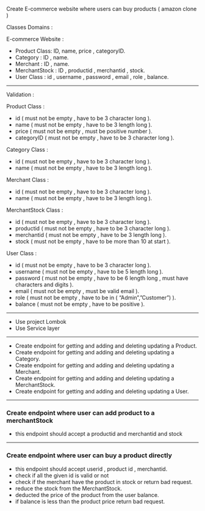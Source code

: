 

Create E-commerce website where users can buy products ( amazon clone )


Classes Domains :

E-commerce Website :
- Product Class: ID, name, price , categoryID.
- Category : ID , name.
- Merchant : ID , name.
- MerchantStock : ID , productid , merchantid , stock.
- User Class : id , username , password , email , role , balance.


----------


Validation : 

Product Class :
- id ( must not be empty , have to be 3 character long ).
- name ( must not be empty , have to be 3 length long ).
- price ( must not be empty , must be positive number  ).
- categoryID ( must not be empty , have to be 3 character long ).

Category Class :
- id ( must not be empty , have to be 3 character long ).
- name ( must not be empty , have to be 3 length long ).

Merchant Class :
- id ( must not be empty , have to be 3 character long ).
- name ( must not be empty , have to be 3 length long ).

MerchantStock Class :
- id ( must not be empty , have to be 3 character long ).
- productid ( must not be empty , have to be 3 character long ).
- merchantid ( must not be empty , have to be 3 length long ).
- stock  ( must not be empty , have to be more than 10 at start ).

User Class : 
- id ( must not be empty , have to be 3 character long ).
- username ( must not be empty , have to be 5 length long ).
- password ( must not be empty , have to be 6 length long , must have characters and digits ).
- email  ( must not be empty , must be valid email ).
- role  ( must not be empty , have to be in ( “Admin”,”Customer”) ).
- balance ( must not be empty , have to be positive ).

----------

- Use project Lombok 
- Use Service layer


----------



- Create endpoint for getting and adding and deleting updating  a  Product.
- Create endpoint for getting and adding and deleting updating  a  Category.
- Create endpoint for getting and adding and deleting updating  a  Merchant.
- Create endpoint for getting and adding and deleting updating  a  MerchantStock.
- Create endpoint for getting and adding and deleting updating  a  User.


----------

### Create endpoint where user can add product to a merchantStock
- this endpoint should accept a productid and merchantid  and stock
----------
### Create endpoint where user can buy a product directly
- this endpoint should accept userid , product id , merchantid.
- check if all the given id is valid or not
- check if the merchant have the product in stock or return bad request.
- reduce the stock from the MerchantStock.
- deducted the price of the product from the user balance.
- if balance is less than the product price return bad request.






